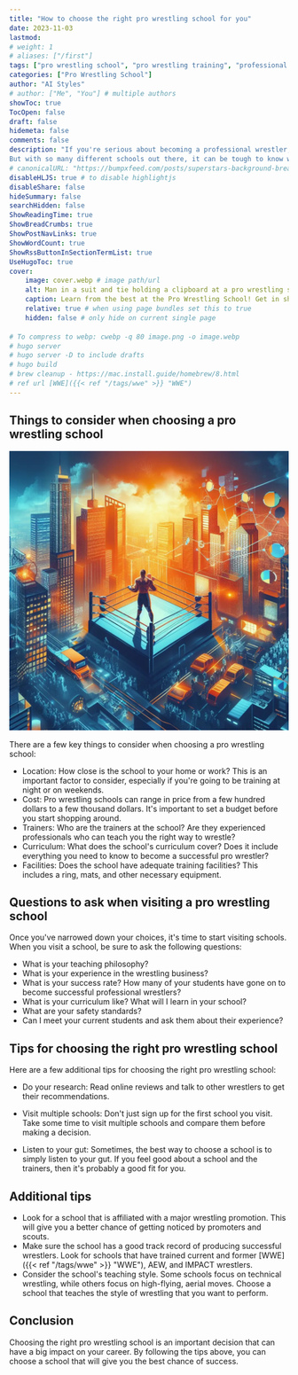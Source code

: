 ```yaml
---
title: "How to choose the right pro wrestling school for you"
date: 2023-11-03
lastmod:
# weight: 1
# aliases: ["/first"]
tags: ["pro wrestling school", "pro wrestling training", "professional wrestling"]
categories: ["Pro Wrestling School"]
author: "AI Styles"
# author: ["Me", "You"] # multiple authors
showToc: true
TocOpen: false
draft: false
hidemeta: false
comments: false
description: "If you're serious about becoming a professional wrestler, then choosing the right school is essential. A good school will teach you the fundamentals of the sport, help you develop your skills, and prepare you for the rigors of the wrestling business.
But with so many different schools out there, it can be tough to know where to start. That's why we've put together this guide to help you choose the right pro wrestling school for you."
# canonicalURL: "https://bumpxfeed.com/posts/superstars-background-breakdown-wwe-superstars-who-competed-at-backlash-2023-part-1/"
disableHLJS: true # to disable highlightjs
disableShare: false
hideSummary: false
searchHidden: false
ShowReadingTime: true
ShowBreadCrumbs: true
ShowPostNavLinks: true
ShowWordCount: true
ShowRssButtonInSectionTermList: true
UseHugoToc: true
cover:
    image: cover.webp # image path/url
    alt: Man in a suit and tie holding a clipboard at a pro wrestling school. # alt text
    caption: Learn from the best at the Pro Wrestling School! Get in shape and learn the moves from the pros. # display caption under cover
    relative: true # when using page bundles set this to true
    hidden: false # only hide on current single page

# To compress to webp: cwebp -q 80 image.png -o image.webp
# hugo server
# hugo server -D to include drafts
# hugo build
# brew cleanup - https://mac.install.guide/homebrew/8.html
# ref url [WWE]({{< ref "/tags/wwe" >}} "WWE")
---
```


## Things to consider when choosing a pro wrestling school

![Pro wrestler considering his choices when choosing a wrestling school](choose.webp)

There are a few key things to consider when choosing a pro wrestling school:

* Location: How close is the school to your home or work? This is an important factor to consider, especially if you're going to be training at night or on weekends. 
* Cost: Pro wrestling schools can range in price from a few hundred dollars to a few thousand dollars. It's important to set a budget before you start shopping around.
* Trainers: Who are the trainers at the school? Are they experienced professionals who can teach you the right way to wrestle? 
* Curriculum: What does the school's curriculum cover? Does it include everything you need to know to become a successful pro wrestler?
* Facilities: Does the school have adequate training facilities? This includes a ring, mats, and other necessary equipment.

## Questions to ask when visiting a pro wrestling school
Once you've narrowed down your choices, it's time to start visiting schools. When you visit a school, be sure to ask the following questions:

* What is your teaching philosophy? 
* What is your experience in the wrestling business? 
* What is your success rate? How many of your students have gone on to become successful professional wrestlers? 
* What is your curriculum like? What will I learn in your school? 
* What are your safety standards? 
* Can I meet your current students and ask them about their experience? 

## Tips for choosing the right pro wrestling school
Here are a few additional tips for choosing the right pro wrestling school:

* Do your research: Read online reviews and talk to other wrestlers to get their recommendations. 

* Visit multiple schools: Don't just sign up for the first school you visit. Take some time to visit multiple schools and compare them before making a decision. 

* Listen to your gut: Sometimes, the best way to choose a school is to simply listen to your gut. If you feel good about a school and the trainers, then it's probably a good fit for you. 

## Additional tips
* Look for a school that is affiliated with a major wrestling promotion. This will give you a better chance of getting noticed by promoters and scouts. 
* Make sure the school has a good track record of producing successful wrestlers. Look for schools that have trained current and former [WWE]({{< ref "/tags/wwe" >}} "WWE"), AEW, and IMPACT wrestlers. 
* Consider the school's teaching style. Some schools focus on technical wrestling, while others focus on high-flying, aerial moves. Choose a school that teaches the style of wrestling that you want to perform. 

## Conclusion
Choosing the right pro wrestling school is an important decision that can have a big impact on your career. By following the tips above, you can choose a school that will give you the best chance of success.